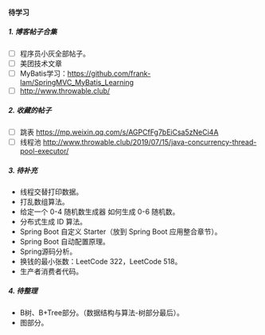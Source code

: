 #### 待学习

##### 1. 博客帖子合集

- [ ] 程序员小灰全部帖子。
- [ ] 美团技术文章
- [ ] MyBatis学习：https://github.com/frank-lam/SpringMVC_MyBatis_Learning
- [ ] http://www.throwable.club/

##### 2. 收藏的帖子

- [ ] 跳表 https://mp.weixin.qq.com/s/AGPCfFg7bEiCsa5zNeCi4A
- [ ] 线程池 http://www.throwable.club/2019/07/15/java-concurrency-thread-pool-executor/

##### 3. 待补充

- 线程交替打印数据。
- 打乱数组算法。
- 给定一个 0-4 随机数生成器 如何生成 0-6 随机数。
- 分布式生成 ID 算法。
- Spring Boot 自定义 Starter（放到 Spring Boot 应用整合章节）。
- Spring Boot 自动配置原理。
- Spring源码分析。
- 换钱的最小张数：LeetCode 322，LeetCode 518。
- 生产者消费者代码。

##### 4. 待整理

- B树、B+Tree部分。（数据结构与算法-树部分最后）。
- 图部分。

